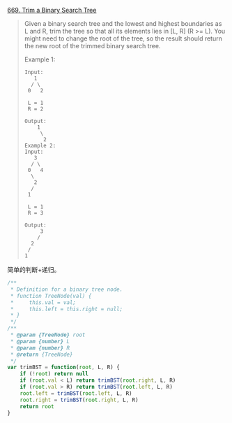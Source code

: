 [669. Trim a Binary Search Tree](https://leetcode.com/problems/trim-a-binary-search-tree/description/)

>Given a binary search tree and the lowest and highest boundaries as L and R, trim the tree so that all its elements lies in [L, R] (R >= L). You might need to change the root of the tree, so the result should return the new root of the trimmed binary search tree.
>
>Example 1:
>```
>Input: 
>    1
>   / \
>  0   2
>
>  L = 1
>  R = 2
>
>Output: 
>     1
>      \
>       2
>Example 2:
>Input: 
>    3
>   / \
>  0   4
>   \
>    2
>   /
>  1
>
>  L = 1
>  R = 3
>
>Output: 
>      3
>     / 
>   2   
>  /
> 1
> 

简单的判断+递归。
```js
/**
 * Definition for a binary tree node.
 * function TreeNode(val) {
 *     this.val = val;
 *     this.left = this.right = null;
 * }
 */
/**
 * @param {TreeNode} root
 * @param {number} L
 * @param {number} R
 * @return {TreeNode}
 */
var trimBST = function(root, L, R) {
    if (!root) return null
    if (root.val < L) return trimBST(root.right, L, R)
    if (root.val > R) return trimBST(root.left, L, R)
    root.left = trimBST(root.left, L, R)
    root.right = trimBST(root.right, L, R)
    return root
}
```